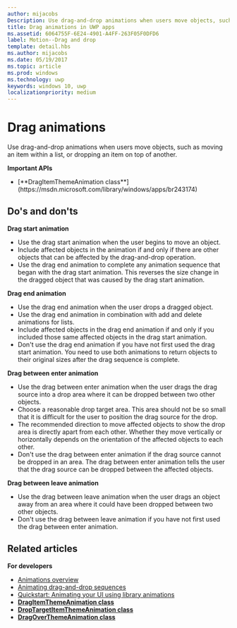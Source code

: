 ```yaml
---
author: mijacobs
Description: Use drag-and-drop animations when users move objects, such as moving an item within a list, or dropping an item on top of another.
title: Drag animations in UWP apps
ms.assetid: 6064755F-6E24-4901-A4FF-263F05F0DFD6
label: Motion--Drag and drop
template: detail.hbs
ms.author: mijacobs
ms.date: 05/19/2017
ms.topic: article
ms.prod: windows
ms.technology: uwp
keywords: windows 10, uwp
localizationpriority: medium
---
```


# Drag animations




Use drag-and-drop animations when users move objects, such as moving an item within a list, or dropping an item on top of another.

<div class="important-apis" >
<b>Important APIs</b><br/>
<ul>
<li>[**DragItemThemeAnimation class**](https://msdn.microsoft.com/library/windows/apps/br243174)</li>
</ul>
</div>


## Do's and don'ts


**Drag start animation**

-   Use the drag start animation when the user begins to move an object.
-   Include affected objects in the animation if and only if there are other objects that can be affected by the drag-and-drop operation.
-   Use the drag end animation to complete any animation sequence that began with the drag start animation. This reverses the size change in the dragged object that was caused by the drag start animation.

**Drag end animation**

-   Use the drag end animation when the user drops a dragged object.
-   Use the drag end animation in combination with add and delete animations for lists.
-   Include affected objects in the drag end animation if and only if you included those same affected objects in the drag start animation.
-   Don't use the drag end animation if you have not first used the drag start animation. You need to use both animations to return objects to their original sizes after the drag sequence is complete.

**Drag between enter animation**

-   Use the drag between enter animation when the user drags the drag source into a drop area where it can be dropped between two other objects.
-   Choose a reasonable drop target area. This area should not be so small that it is difficult for the user to position the drag source for the drop.
-   The recommended direction to move affected objects to show the drop area is directly apart from each other. Whether they move vertically or horizontally depends on the orientation of the affected objects to each other.
-   Don't use the drag between enter animation if the drag source cannot be dropped in an area. The drag between enter animation tells the user that the drag source can be dropped between the affected objects.

**Drag between leave animation**

-   Use the drag between leave animation when the user drags an object away from an area where it could have been dropped between two other objects.
-   Don't use the drag between leave animation if you have not first used the drag between enter animation.


## Related articles

**For developers**
* [Animations overview](https://msdn.microsoft.com/library/windows/apps/mt187350)
* [Animating drag-and-drop sequences](https://msdn.microsoft.com/library/windows/apps/xaml/jj649427)
* [Quickstart: Animating your UI using library animations](https://msdn.microsoft.com/library/windows/apps/xaml/hh452703)
* [**DragItemThemeAnimation class**](https://msdn.microsoft.com/library/windows/apps/br243174)
* [**DropTargetItemThemeAnimation class**](https://msdn.microsoft.com/library/windows/apps/br243186)
* [**DragOverThemeAnimation class**](https://msdn.microsoft.com/library/windows/apps/br243180)


 




